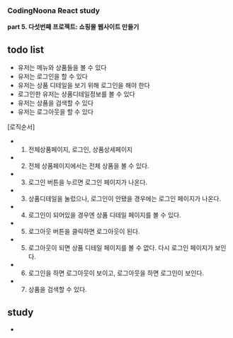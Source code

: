 <h3>CodingNoona React study</h3>

<b>part 5. 다섯번째 프로젝트: 쇼핑몰 웹사이트 만들기</b>

## todo list

- 유저는 메뉴와 상품들을 볼 수 있다
- 유저는 로그인을 할 수 있다
- 유저는 상품 디테일을 보기 위해 로그인을 해야 한다
- 로그인한 유저는 상품디테일정보를 볼 수 있다
- 유저는 상품을 검색할 수 있다
- 유저는 로그아웃을 할 수 있다

[로직순서]

- 1. 전체상품페이지, 로그인, 상품상세페이지
- 2. 전체 상품페이지에서는 전체 상품을 볼 수 있다.
- 3. 로그인 버튼을 누르면 로그인 페이지가 나온다.
- 3. 상품디테일을 눌렀으나, 로그인이 안됐을 경우에는 로그인 페이지가 나온다.
- 4. 로그인이 되어있을 경우엔 상품 디테일 페이지를 볼 수 있다.
- 5. 로그아웃 버튼을 클릭하면 로그아웃이 된다.
- 5. 로그아웃이 되면 상품 디테일 페이지를 볼 수 없다. 다시 로그인 페이지가 보인다.
- 6. 로그인을 하면 로그아웃이 보이고, 로그아웃을 하면 로그인이 보인다.
- 7. 상품을 검색할 수 있다.

## study

-
